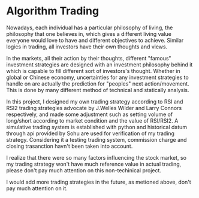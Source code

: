 Algorithm Trading
==================================
Nowadays, each individual has a particular philosophy of living, the philosophy that one believes in, which gives a  different living value everyone would love to have and different objectives to achieve. Similar logics in trading, all investors have their own thoughts and views.

In the markets, all their action by their thoughts, different "famous" investment strategies are designed with an investment philosophy behind it which is capable to fill different sort of investors's thought. Whether in global or Chinese economy, uncertainties for any investment strategies to handle on are actually the prediction for "peoples" next action/movement. This is done by many different method of technical and statically analysis.

In this project, I designed my own trading strategy according to RSI and RSI2 trading strategies advocate by J.Welles Wilder and Larry Connors respectively, and made some adjustment such as setting volume of long/short according to market condition and the value of RSI/RSI2. A simulative trading system is established with python and historical datum through api provided by Sohu are used for verification of my trading strategy. Considering it a testing trading system, commission charge and closing trasanction havn't been taken into account.

I realize that there were so many factors influencing the stock market, so my trading strategy won't have much reference value in actual trading, please don't pay much attention on this non-techinical project.

I would add more trading strategies in the future, as metioned above, don't pay much attention on it.
